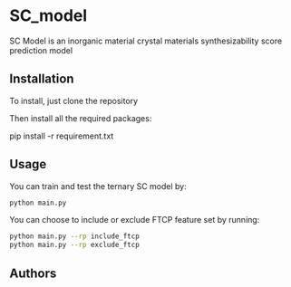 # SC_model

SC Model is an inorganic material crystal materials synthesizability score prediction model


## Installation

To install, just clone the repository

Then install all the required packages:

pip install -r requirement.txt


## Usage

You can train and test the ternary SC model by:

```bash
python main.py
```

You can choose to include or exclude FTCP feature set by running:

```bash
python main.py --rp include_ftcp
python main.py --rp exclude_ftcp
```

   

## Authors


